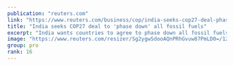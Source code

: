 ```yaml
---
publication: "reuters.com"
link: "https://www.reuters.com/business/cop/india-seeks-cop27-deal-phase-down-all-fossil-fuels-sources-2022-11-12/"
title: "India seeks COP27 deal to 'phase down' all fossil fuels"
excerpt: "India wants countries to agree to phase down all fossil fuels at the COP27 climate summit in Egypt, rather than a narrower deal to phase down coal as was agreed last year, two sources familiar with th"
image: "https://www.reuters.com/resizer/Sg2ygwSdooAQnPRhGvuw87PmLD0=/1200x628/smart/filters:quality(80)/cloudfront-us-east-2.images.arcpublishing.com/reuters/DVOMZUQANJPDPP5NGYZBVRTGWE.jpg"
group: pro
rank: 16
---
```


